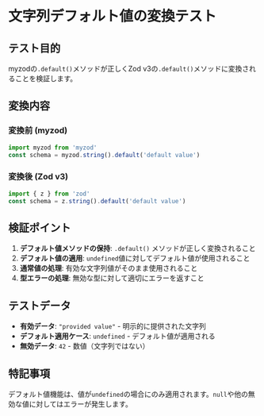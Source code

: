 # 文字列デフォルト値の変換テスト

## テスト目的

myzodの`.default()`メソッドが正しくZod v3の`.default()`メソッドに変換されることを検証します。

## 変換内容

### 変換前 (myzod)
```typescript
import myzod from 'myzod'
const schema = myzod.string().default('default value')
```

### 変換後 (Zod v3)
```typescript
import { z } from 'zod'
const schema = z.string().default('default value')
```

## 検証ポイント

1. **デフォルト値メソッドの保持**: `.default()` メソッドが正しく変換されること
2. **デフォルト値の適用**: `undefined`値に対してデフォルト値が使用されること
3. **通常値の処理**: 有効な文字列値がそのまま使用されること
4. **型エラーの処理**: 無効な型に対して適切にエラーを返すこと

## テストデータ

- **有効データ**: `"provided value"` - 明示的に提供された文字列
- **デフォルト適用ケース**: `undefined` - デフォルト値が適用される
- **無効データ**: `42` - 数値（文字列ではない）

## 特記事項

デフォルト値機能は、値が`undefined`の場合にのみ適用されます。`null`や他の無効な値に対してはエラーが発生します。